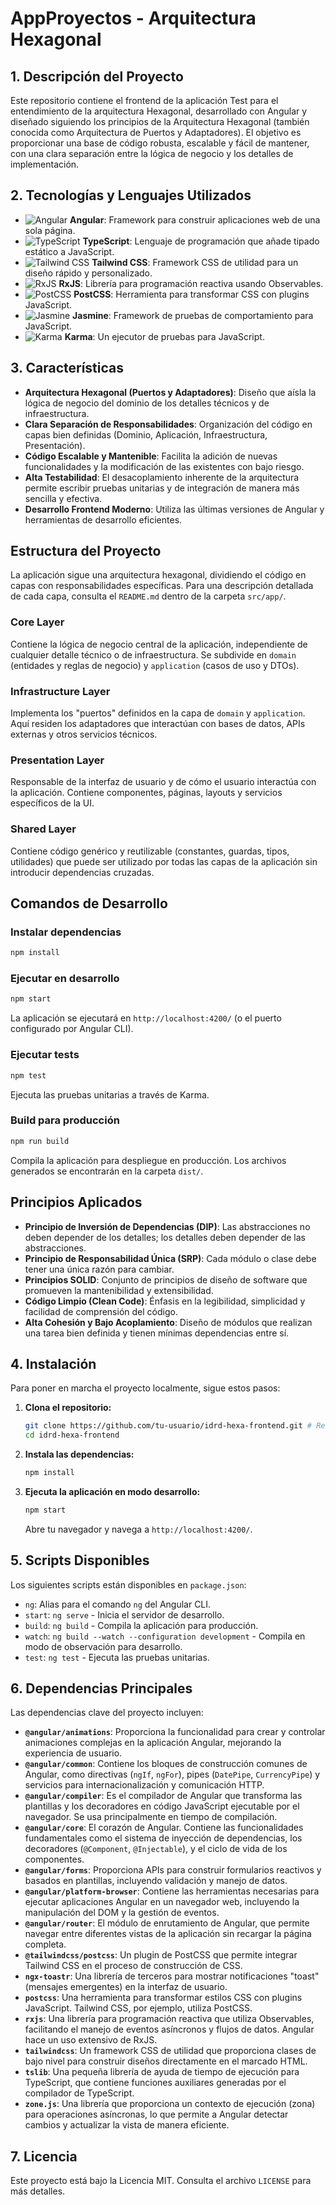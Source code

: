 # AppProyectos - Arquitectura Hexagonal

## 1. Descripción del Proyecto

Este repositorio contiene el frontend de la aplicación Test para el entendimiento de la arquitectura Hexagonal, desarrollado con Angular y diseñado siguiendo los principios de la Arquitectura Hexagonal (también conocida como Arquitectura de Puertos y Adaptadores). El objetivo es proporcionar una base de código robusta, escalable y fácil de mantener, con una clara separación entre la lógica de negocio y los detalles de implementación.

## 2. Tecnologías y Lenguajes Utilizados

-   ![Angular](https://img.shields.io/badge/-Angular-DD0031?style=flat&logo=angular&logoColor=white) **Angular**: Framework para construir aplicaciones web de una sola página.
-   ![TypeScript](https://img.shields.io/badge/-TypeScript-007ACC?style=flat&logo=typescript&logoColor=white) **TypeScript**: Lenguaje de programación que añade tipado estático a JavaScript.
-   ![Tailwind CSS](https://img.shields.io/badge/-TailwindCSS-06B6D4?style=flat&logo=tailwindcss&logoColor=white) **Tailwind CSS**: Framework CSS de utilidad para un diseño rápido y personalizado.
-   ![RxJS](https://img.shields.io/badge/-RxJS-B7178C?style=flat&logo=reactivex&logoColor=white) **RxJS**: Librería para programación reactiva usando Observables.
-   ![PostCSS](https://img.shields.io/badge/-PostCSS-DD3A0A?style=flat&logo=postcss&logoColor=white) **PostCSS**: Herramienta para transformar CSS con plugins JavaScript.
-   ![Jasmine](https://img.shields.io/badge/-Jasmine-8A4182?style=flat&logo=jasmine&logoColor=white) **Jasmine**: Framework de pruebas de comportamiento para JavaScript.
-   ![Karma](https://img.shields.io/badge/-Karma-5A5A5A?style=flat&logo=karma&logoColor=white) **Karma**: Un ejecutor de pruebas para JavaScript.

## 3. Características

-   **Arquitectura Hexagonal (Puertos y Adaptadores)**: Diseño que aísla la lógica de negocio del dominio de los detalles técnicos y de infraestructura.
-   **Clara Separación de Responsabilidades**: Organización del código en capas bien definidas (Dominio, Aplicación, Infraestructura, Presentación).
-   **Código Escalable y Mantenible**: Facilita la adición de nuevas funcionalidades y la modificación de las existentes con bajo riesgo.
-   **Alta Testabilidad**: El desacoplamiento inherente de la arquitectura permite escribir pruebas unitarias y de integración de manera más sencilla y efectiva.
-   **Desarrollo Frontend Moderno**: Utiliza las últimas versiones de Angular y herramientas de desarrollo eficientes.

## Estructura del Proyecto

La aplicación sigue una arquitectura hexagonal, dividiendo el código en capas con responsabilidades específicas. Para una descripción detallada de cada capa, consulta el `README.md` dentro de la carpeta `src/app/`.

### Core Layer

Contiene la lógica de negocio central de la aplicación, independiente de cualquier detalle técnico o de infraestructura. Se subdivide en `domain` (entidades y reglas de negocio) y `application` (casos de uso y DTOs).

### Infrastructure Layer

Implementa los "puertos" definidos en la capa de `domain` y `application`. Aquí residen los adaptadores que interactúan con bases de datos, APIs externas y otros servicios técnicos.

### Presentation Layer

Responsable de la interfaz de usuario y de cómo el usuario interactúa con la aplicación. Contiene componentes, páginas, layouts y servicios específicos de la UI.

### Shared Layer

Contiene código genérico y reutilizable (constantes, guardas, tipos, utilidades) que puede ser utilizado por todas las capas de la aplicación sin introducir dependencias cruzadas.

## Comandos de Desarrollo

### Instalar dependencias

```bash
npm install
```

### Ejecutar en desarrollo

```bash
npm start
```

La aplicación se ejecutará en `http://localhost:4200/` (o el puerto configurado por Angular CLI).

### Ejecutar tests

```bash
npm test
```

Ejecuta las pruebas unitarias a través de Karma.

### Build para producción

```bash
npm run build
```

Compila la aplicación para despliegue en producción. Los archivos generados se encontrarán en la carpeta `dist/`.

## Principios Aplicados

-   **Principio de Inversión de Dependencias (DIP)**: Las abstracciones no deben depender de los detalles; los detalles deben depender de las abstracciones.
-   **Principio de Responsabilidad Única (SRP)**: Cada módulo o clase debe tener una única razón para cambiar.
-   **Principios SOLID**: Conjunto de principios de diseño de software que promueven la mantenibilidad y extensibilidad.
-   **Código Limpio (Clean Code)**: Énfasis en la legibilidad, simplicidad y facilidad de comprensión del código.
-   **Alta Cohesión y Bajo Acoplamiento**: Diseño de módulos que realizan una tarea bien definida y tienen mínimas dependencias entre sí.

## 4. Instalación

Para poner en marcha el proyecto localmente, sigue estos pasos:

1.  **Clona el repositorio:**
    ```bash
    git clone https://github.com/tu-usuario/idrd-hexa-frontend.git # Reemplaza con la URL real de tu repositorio
    cd idrd-hexa-frontend
    ```
2.  **Instala las dependencias:**
    ```bash
    npm install
    ```
3.  **Ejecuta la aplicación en modo desarrollo:**
    ```bash
    npm start
    ```
    Abre tu navegador y navega a `http://localhost:4200/`.

## 5. Scripts Disponibles

Los siguientes scripts están disponibles en `package.json`:

-   `ng`: Alias para el comando `ng` del Angular CLI.
-   `start`: `ng serve` - Inicia el servidor de desarrollo.
-   `build`: `ng build` - Compila la aplicación para producción.
-   `watch`: `ng build --watch --configuration development` - Compila en modo de observación para desarrollo.
-   `test`: `ng test` - Ejecuta las pruebas unitarias.

## 6. Dependencias Principales

Las dependencias clave del proyecto incluyen:

-   **`@angular/animations`**: Proporciona la funcionalidad para crear y controlar animaciones complejas en la aplicación Angular, mejorando la experiencia de usuario.
-   **`@angular/common`**: Contiene los bloques de construcción comunes de Angular, como directivas (`ngIf`, `ngFor`), pipes (`DatePipe`, `CurrencyPipe`) y servicios para internacionalización y comunicación HTTP.
-   **`@angular/compiler`**: Es el compilador de Angular que transforma las plantillas y los decoradores en código JavaScript ejecutable por el navegador. Se usa principalmente en tiempo de compilación.
-   **`@angular/core`**: El corazón de Angular. Contiene las funcionalidades fundamentales como el sistema de inyección de dependencias, los decoradores (`@Component`, `@Injectable`), y el ciclo de vida de los componentes.
-   **`@angular/forms`**: Proporciona APIs para construir formularios reactivos y basados en plantillas, incluyendo validación y manejo de datos.
-   **`@angular/platform-browser`**: Contiene las herramientas necesarias para ejecutar aplicaciones Angular en un navegador web, incluyendo la manipulación del DOM y la gestión de eventos.
-   **`@angular/router`**: El módulo de enrutamiento de Angular, que permite navegar entre diferentes vistas de la aplicación sin recargar la página completa.
-   **`@tailwindcss/postcss`**: Un plugin de PostCSS que permite integrar Tailwind CSS en el proceso de construcción de CSS.
-   **`ngx-toastr`**: Una librería de terceros para mostrar notificaciones "toast" (mensajes emergentes) en la interfaz de usuario.
-   **`postcss`**: Una herramienta para transformar estilos CSS con plugins JavaScript. Tailwind CSS, por ejemplo, utiliza PostCSS.
-   **`rxjs`**: Una librería para programación reactiva que utiliza Observables, facilitando el manejo de eventos asíncronos y flujos de datos. Angular hace un uso extensivo de RxJS.
-   **`tailwindcss`**: Un framework CSS de utilidad que proporciona clases de bajo nivel para construir diseños directamente en el marcado HTML.
-   **`tslib`**: Una pequeña librería de ayuda de tiempo de ejecución para TypeScript, que contiene funciones auxiliares generadas por el compilador de TypeScript.
-   **`zone.js`**: Una librería que proporciona un contexto de ejecución (zona) para operaciones asíncronas, lo que permite a Angular detectar cambios y actualizar la vista de manera eficiente.

## 7. Licencia

Este proyecto está bajo la Licencia MIT. Consulta el archivo `LICENSE` para más detalles.
